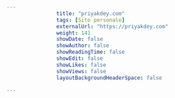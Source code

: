 ---
                title: "priyakdey.com"
                tags: [Sito personale]
                externalUrl: "https://priyakdey.com"
                weight: 141
                showDate: false
                showAuthor: false
                showReadingTime: false
                showEdit: false
                showLikes: false
                showViews: false
                layoutBackgroundHeaderSpace: false
                ---

